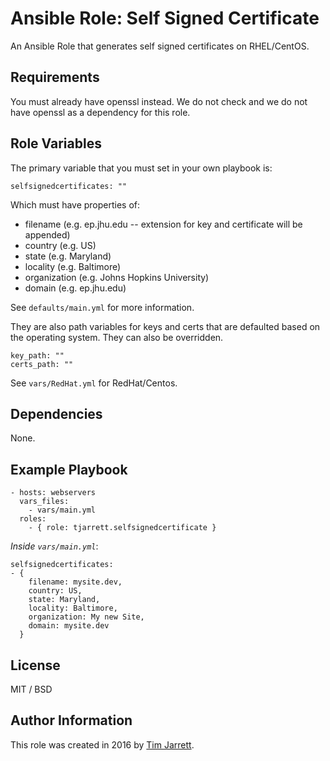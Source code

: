# Ansible Role: Self Signed Certificate

An Ansible Role that generates self signed certificates on RHEL/CentOS.

## Requirements

You must already have openssl instead. We do not check and we do not have openssl as a dependency for this role.

## Role Variables

The primary variable that you must set in your own playbook is: 

    selfsignedcertificates: ""

Which must have properties of:
* filename (e.g. ep.jhu.edu -- extension for key and certificate will be appended)
* country (e.g. US)
* state (e.g. Maryland)
* locality (e.g. Baltimore) 
* organization (e.g. Johns Hopkins University)
* domain (e.g. ep.jhu.edu)

See `defaults/main.yml` for more information.

They are also path variables for keys and certs that are defaulted based on the operating system. They can also be overridden. 

    key_path: ""
    certs_path: ""

See `vars/RedHat.yml` for RedHat/Centos.

## Dependencies

None.

## Example Playbook

    - hosts: webservers
      vars_files:
        - vars/main.yml
      roles:
        - { role: tjarrett.selfsignedcertificate }

*Inside `vars/main.yml`*:

    selfsignedcertificates: 
    - {
        filename: mysite.dev,
        country: US,
        state: Maryland,
        locality: Baltimore,
        organization: My new Site,
        domain: mysite.dev
      }

## License

MIT / BSD

## Author Information

This role was created in 2016 by [Tim Jarrett](https://github.com/tjarrett).
